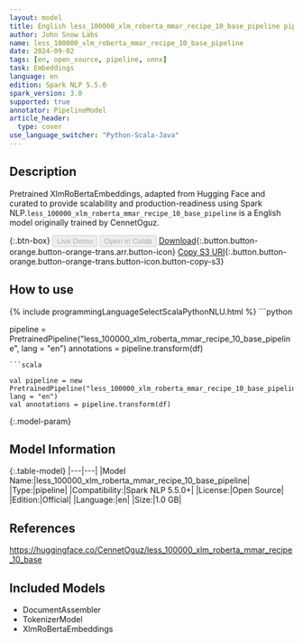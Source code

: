 ```yaml
---
layout: model
title: English less_100000_xlm_roberta_mmar_recipe_10_base_pipeline pipeline XlmRoBertaEmbeddings from CennetOguz
author: John Snow Labs
name: less_100000_xlm_roberta_mmar_recipe_10_base_pipeline
date: 2024-09-02
tags: [en, open_source, pipeline, onnx]
task: Embeddings
language: en
edition: Spark NLP 5.5.0
spark_version: 3.0
supported: true
annotator: PipelineModel
article_header:
  type: cover
use_language_switcher: "Python-Scala-Java"
---
```


## Description

Pretrained XlmRoBertaEmbeddings, adapted from Hugging Face and curated to provide scalability and production-readiness using Spark NLP.`less_100000_xlm_roberta_mmar_recipe_10_base_pipeline` is a English model originally trained by CennetOguz.

{:.btn-box}
<button class="button button-orange" disabled>Live Demo</button>
<button class="button button-orange" disabled>Open in Colab</button>
[Download](https://s3.amazonaws.com/auxdata.johnsnowlabs.com/public/models/less_100000_xlm_roberta_mmar_recipe_10_base_pipeline_en_5.5.0_3.0_1725271212541.zip){:.button.button-orange.button-orange-trans.arr.button-icon}
[Copy S3 URI](s3://auxdata.johnsnowlabs.com/public/models/less_100000_xlm_roberta_mmar_recipe_10_base_pipeline_en_5.5.0_3.0_1725271212541.zip){:.button.button-orange.button-orange-trans.button-icon.button-copy-s3}

## How to use



<div class="tabs-box" markdown="1">
{% include programmingLanguageSelectScalaPythonNLU.html %}
```python

pipeline = PretrainedPipeline("less_100000_xlm_roberta_mmar_recipe_10_base_pipeline", lang = "en")
annotations =  pipeline.transform(df)   

```
```scala

val pipeline = new PretrainedPipeline("less_100000_xlm_roberta_mmar_recipe_10_base_pipeline", lang = "en")
val annotations = pipeline.transform(df)

```
</div>

{:.model-param}
## Model Information

{:.table-model}
|---|---|
|Model Name:|less_100000_xlm_roberta_mmar_recipe_10_base_pipeline|
|Type:|pipeline|
|Compatibility:|Spark NLP 5.5.0+|
|License:|Open Source|
|Edition:|Official|
|Language:|en|
|Size:|1.0 GB|

## References

https://huggingface.co/CennetOguz/less_100000_xlm_roberta_mmar_recipe_10_base

## Included Models

- DocumentAssembler
- TokenizerModel
- XlmRoBertaEmbeddings